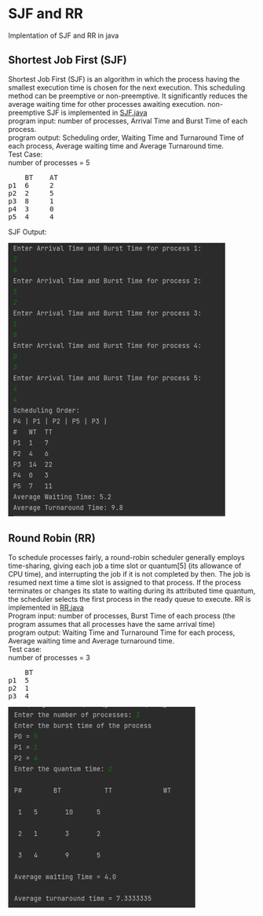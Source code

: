 # SJF and RR
Implentation of SJF and RR in java
## Shortest Job First (SJF)
Shortest Job First (SJF) is an algorithm in which the process having the smallest execution time is chosen for the next execution. This scheduling method can be preemptive or non-preemptive. It significantly reduces the average waiting time for other processes awaiting execution.
non-preemptive SJF is implemented in <a href ="https://github.com/nouranabdlsalam/SJF-RR/blob/main/OS/src/SJF.java"> SJF.java </a>  
program input: number of processes, Arrival Time and Burst Time of each process.  
program output: Scheduling order, Waiting Time and Turnaround Time of each process, Average waiting time and Average Turnaround time.  
Test Case:  
number of processes = 5   
<pre>
    BT    AT              
p1  6     2           
p2  2     5       
p3  8     1       
p4  3     0       
p5  4     4  
</pre>

SJF Output:

![My_Image](SJFoutput.png)

## Round Robin (RR)
To schedule processes fairly, a round-robin scheduler generally employs time-sharing, giving each job a time slot or quantum[5] (its allowance of CPU time), and interrupting the job if it is not completed by then. The job is resumed next time a time slot is assigned to that process. If the process terminates or changes its state to waiting during its attributed time quantum, the scheduler selects the first process in the ready queue to execute.
RR is implemented in <a href="https://github.com/nouranabdlsalam/SJF-RR/blob/main/OS/src/RR.java">RR.java</a>  
Program input: number of processes, Burst Time of each process (the program assumes that all processes have the same arrival time)  
program output: Waiting Time and Turnaround Time for each process, Average waiting time and Average turnaround time.    
Test case:  
number of processes = 3  
<pre>
    BT    
p1  5    
p2  1    
p3  4      
</pre>

![My_Image](RRoutput.png)

